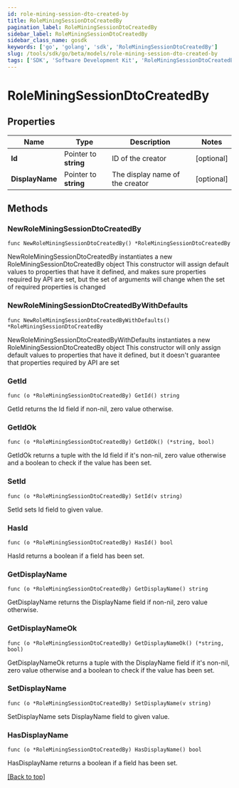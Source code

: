 ```yaml
---
id: role-mining-session-dto-created-by
title: RoleMiningSessionDtoCreatedBy
pagination_label: RoleMiningSessionDtoCreatedBy
sidebar_label: RoleMiningSessionDtoCreatedBy
sidebar_class_name: gosdk
keywords: ['go', 'golang', 'sdk', 'RoleMiningSessionDtoCreatedBy'] 
slug: /tools/sdk/go/beta/models/role-mining-session-dto-created-by
tags: ['SDK', 'Software Development Kit', 'RoleMiningSessionDtoCreatedBy']
---
```


# RoleMiningSessionDtoCreatedBy

## Properties

Name | Type | Description | Notes
------------ | ------------- | ------------- | -------------
**Id** |  Pointer to **string** | ID of the creator | [optional] 
**DisplayName** |  Pointer to **string** | The display name of the creator | [optional] 

## Methods

### NewRoleMiningSessionDtoCreatedBy

`func NewRoleMiningSessionDtoCreatedBy() *RoleMiningSessionDtoCreatedBy`

NewRoleMiningSessionDtoCreatedBy instantiates a new RoleMiningSessionDtoCreatedBy object
This constructor will assign default values to properties that have it defined,
and makes sure properties required by API are set, but the set of arguments
will change when the set of required properties is changed

### NewRoleMiningSessionDtoCreatedByWithDefaults

`func NewRoleMiningSessionDtoCreatedByWithDefaults() *RoleMiningSessionDtoCreatedBy`

NewRoleMiningSessionDtoCreatedByWithDefaults instantiates a new RoleMiningSessionDtoCreatedBy object
This constructor will only assign default values to properties that have it defined,
but it doesn't guarantee that properties required by API are set

### GetId

`func (o *RoleMiningSessionDtoCreatedBy) GetId() string`

GetId returns the Id field if non-nil, zero value otherwise.

### GetIdOk

`func (o *RoleMiningSessionDtoCreatedBy) GetIdOk() (*string, bool)`

GetIdOk returns a tuple with the Id field if it's non-nil, zero value otherwise
and a boolean to check if the value has been set.

### SetId

`func (o *RoleMiningSessionDtoCreatedBy) SetId(v string)`

SetId sets Id field to given value.

### HasId

`func (o *RoleMiningSessionDtoCreatedBy) HasId() bool`

HasId returns a boolean if a field has been set.

### GetDisplayName

`func (o *RoleMiningSessionDtoCreatedBy) GetDisplayName() string`

GetDisplayName returns the DisplayName field if non-nil, zero value otherwise.

### GetDisplayNameOk

`func (o *RoleMiningSessionDtoCreatedBy) GetDisplayNameOk() (*string, bool)`

GetDisplayNameOk returns a tuple with the DisplayName field if it's non-nil, zero value otherwise
and a boolean to check if the value has been set.

### SetDisplayName

`func (o *RoleMiningSessionDtoCreatedBy) SetDisplayName(v string)`

SetDisplayName sets DisplayName field to given value.

### HasDisplayName

`func (o *RoleMiningSessionDtoCreatedBy) HasDisplayName() bool`

HasDisplayName returns a boolean if a field has been set.


[[Back to top]](#) 


